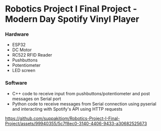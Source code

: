 # Robotics Project I Final Project - Modern Day Spotify Vinyl Player
### Hardware
- ESP32
- DC Motor
- RC522 RFID Reader
- Pushbuttons
- Potentiometer
- LED screen


### Software
- C++ code to receive input from pushbuttons/potentiometer and post messages on Serial port
- Python code to receive messages from Serial connection using pyserial and interacting with Spotify's API using HTTP requests





https://github.com/suppakitjom/Robotics-Project-I-Final-Project/assets/99940355/5c7f8ec0-3140-4406-9433-a30682525673

